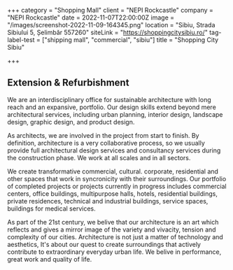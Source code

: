+++
category = "Shopping Mall"
client = "NEPI Rockcastle"
company = "NEPI Rockcastle"
date = 2022-11-07T22:00:00Z
image = "/images/screenshot-2022-11-09-164345.png"
location = "Sibiu, Strada Sibiului 5, Șelimbăr 557260"
siteLink = "https://shoppingcitysibiu.ro/"
tag-label-test = ["shipping mall", "commercial", "sibiu"]
title = "Shopping City Sibiu"

+++
## Extension & Refurbishment

We are an interdisciplinary office for sustainable architecture with long reach and an expansive, portfolio. Our design skills extend beyond mere architectural services, including urban planning, interior design, landscape design, graphic design, and product design.

As architects, we are involved in the project from start to finish. By definition, architecture is a very collaborative process, so we usually provide full architectural design services and consultancy services during the construction phase. We work at all scales and in all sectors.

We create transformative commercial, cultural. corporate, residential and other spaces that work in syncronicity with their surroundings. Our portfolio of completed projects or projects currently in progress includes commercial centers, office buildings, multipurpose halls, hotels, residential buildings, private residences, technical and industrial buildings, service spaces, buildings for medical services.

As part of the 21st century, we belive that our architecture is an art which reflects and gives a mirror image of the variety and vivacity, tension and complexity of our cities. Architecture is not just a matter of technology and aesthetics, It's about our quest to create surroundings that actively contribute to extraordinary everyday urban life. We belive in performance, great work and quality of life.